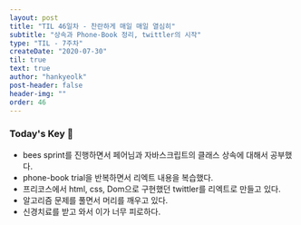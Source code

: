 ```yaml
---
layout: post
title: "TIL 46일차 - 찬란하게 매일 매일 열심히"
subtitle: "상속과 Phone-Book 정리, twittler의 시작"
type: "TIL - 7주차"
createDate: "2020-07-30"
til: true
text: true
author: "hankyeolk"
post-header: false
header-img: ""
order: 46
---
```


### Today's Key 🔑

- bees sprint를 진행하면서 페어님과 자바스크립트의 클래스 상속에 대해서 공부했다.
- phone-book trial을 반복하면서 리엑트 내용을 복습했다.
- 프리코스에서 html, css, Dom으로 구현했던 twittler를 리엑트로 만들고 있다.
- 알고리즘 문제를 풀면서 머리를 깨우고 있다.
- 신경치료를 받고 와서 이가 너무 피로하다.
